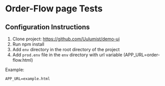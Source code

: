 # Order-Flow page Tests
## Configuration Instructions

1. Clone project: https://github.com/Uulumist/demo-ui
2. Run npm install
3. Add `env` directory in the root directory of the project
4. Add `prod.env` file in the `env` directory with url variable (APP_URL=order-flow.html)
   
Example:
```plaintext
APP_URL=example.html